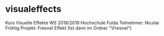 # visualeffects
Kurs Visuelle Effekte WS 2018/2019 Hochschule Fulda
Teilnehmer: Nicolai Fröhlig
Projekt: Fresnel Effekt (Ist dann im Ordner "\Fresnel")
